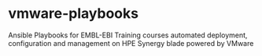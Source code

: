 # vmware-playbooks
Ansible Playbooks for EMBL-EBI Training courses automated deployment, configuration and management on HPE Synergy blade powered by VMware
